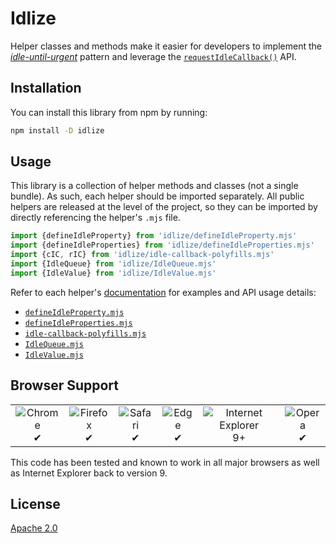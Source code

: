 # Idlize

Helper classes and methods make it easier for developers to implement the [*idle-until-urgent*](https://philipwalton.com/articles/idle-until-urgent/) pattern and leverage the [`requestIdleCallback()`](https://developer.mozilla.org/en-US/docs/Web/API/Window/requestIdleCallback) API.

## Installation

You can install this library from npm by running:

```sh
npm install -D idlize
```

## Usage

This library is a collection of helper methods and classes (not a single bundle). As such, each helper should be imported separately. All public helpers are released at the level of the project, so they can be imported by directly referencing the helper's `.mjs` file.

```js
import {defineIdleProperty} from 'idlize/defineIdleProperty.mjs'
import {defineIdleProperties} from 'idlize/defineIdleProperties.mjs'
import {cIC, rIC} from 'idlize/idle-callback-polyfills.mjs'
import {IdleQueue} from 'idlize/IdleQueue.mjs'
import {IdleValue} from 'idlize/IdleValue.mjs'
```

Refer to each helper's [documentation](/docs) for examples and API usage details:

- [`defineIdleProperty.mjs`](/docs/defineIdleProperty.md)
- [`defineIdleProperties.mjs`](/docs/defineIdleProperties.md)
- [`idle-callback-polyfills.mjs`](/docs/idle-callback-polyfills.md)
- [`IdleQueue.mjs`](/docs/IdleQueue.md)
- [`IdleValue.mjs`](/docs/IdleValue.md)

## Browser Support

<table>
  <tr>
    <td align="center">
      <img src="https://raw.githubusercontent.com/alrra/browser-logos/39.2.2/src/chrome/chrome_48x48.png" alt="Chrome"><br>
      ✔
    </td>
    <td align="center">
      <img src="https://raw.githubusercontent.com/alrra/browser-logos/39.2.2/src/firefox/firefox_48x48.png" alt="Firefox"><br>
      ✔
    </td>
    <td align="center">
      <img src="https://raw.githubusercontent.com/alrra/browser-logos/39.2.2/src/safari/safari_48x48.png" alt="Safari"><br>
      ✔
    </td>
    <td align="center">
      <img src="https://raw.githubusercontent.com/alrra/browser-logos/39.2.2/src/edge/edge_48x48.png" alt="Edge"><br>
      ✔
    </td>
    <td align="center">
      <img src="https://raw.githubusercontent.com/alrra/browser-logos/39.2.2/src/archive/internet-explorer_9-11/internet-explorer_9-11_48x48.png" alt="Internet Explorer"><br>
      9+
    </td>
    <td align="center">
      <img src="https://raw.githubusercontent.com/alrra/browser-logos/39.2.2/src/opera/opera_48x48.png" alt="Opera"><br>
      ✔
    </td>
  </tr>
</table>

This code has been tested and known to work in all major browsers as well as Internet Explorer back to version 9.

## License

[Apache 2.0](/LICENSE)
